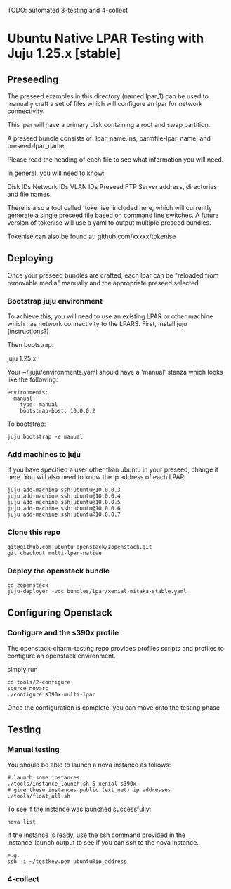TODO: automated 3-testing and 4-collect

# Ubuntu Native LPAR Testing with Juju 1.25.x [stable]

## Preseeding

The preseed examples in this directory (named lpar_1) can be used to manually
craft a set of files which will configure an lpar for network connectivity. 

This lpar will have a primary disk containing a root and swap partition.

A preseed bundle consists of: lpar_name.ins, parmfile-lpar_name, and 
preseed-lpar_name.

Please read the heading of each file to see what information you will need.

In general, you will need to know:

Disk IDs
Network IDs
VLAN IDs
Preseed FTP Server address, directories and file names.

There is also a tool called 'tokenise' included here, which will currently
generate a single preseed file based on command line switches. A future version
of tokenise will use a yaml to output multiple preseed bundles.

Tokenise can also be found at: github.com/xxxxx/tokenise



## Deploying 

Once your preseed bundles are crafted, each lpar can be "reloaded from removable 
media" manually and the appropriate preseed selected

### Bootstrap juju environment

To achieve this, you will need to use an existing LPAR or other machine which 
has network connectivity to the LPARS. First, install juju (instructions?)

Then bootstrap:

juju 1.25.x:

Your ~/.juju/environments.yaml should have a 'manual' stanza which looks like
the following:

~~~~
environments:
  manual:
    type: manual
    bootstrap-host: 10.0.0.2
~~~~

To bootstrap: 
~~~~
juju bootstrap -e manual
~~~~

### Add machines to juju

If you have specified a user other than ubuntu in your preseed, change it here.
You will also need to know the ip address of each LPAR.

~~~~
juju add-machine ssh:ubuntu@10.0.0.3
juju add-machine ssh:ubuntu@10.0.0.4
juju add-machine ssh:ubuntu@10.0.0.5
juju add-machine ssh:ubuntu@10.0.0.6
juju add-machine ssh:ubuntu@10.0.0.7
~~~~

### Clone this repo

~~~~
git@github.com:ubuntu-openstack/zopenstack.git
git checkout multi-lpar-native
~~~~

### Deploy the openstack bundle

~~~~
cd zopenstack
juju-deployer -vdc bundles/lpar/xenial-mitaka-stable.yaml
~~~~

## Configuring Openstack
### Configure and the s390x profile

The openstack-charm-testing repo provides profiles scripts and profiles
to configure an openstack environment.

simply run 

~~~~
cd tools/2-configure
source novarc
./configure s390x-multi-lpar
~~~~

Once the configuration is complete, you can move onto the testing phase

## Testing
### Manual testing

You should be able to launch a nova instance as follows:

~~~~
# launch some instances
./tools/instance_launch.sh 5 xenial-s390x
# give these instances public (ext_net) ip addresses
./tools/float_all.sh
~~~~

To see if the instance was launched successfully:

~~~~
nova list
~~~~

If the instance is ready, use the ssh command provided in the instance_launch
output to see if you can ssh to the nova instance.

~~~~
e.g. 
ssh -i ~/testkey.pem ubuntu@ip_address
~~~~

### 4-collect




